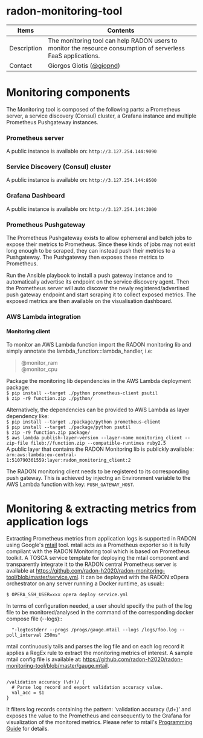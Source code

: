 # radon-monitoring-tool

|         Items         |                                                 Contents                                                        |
| ----------------------|-----------------------------------------------------------------------------------------------------------------|
|     Description       | The monitoring tool can help RADON users to monitor the resource consumption of serverless FaaS applications.   |
|        Contact        |                                      Giorgos Giotis ([@giopnd](https://github.com/giopnd))                      |



# Monitoring components

The Monitoring tool is composed of the following parts: a Prometheus server, a service discovery (Consul) cluster, a Grafana instance and multiple Prometheus Pushgateway instances. 

### Prometheus server
A public instance is available on: `http://3.127.254.144:9090`

### Service Discovery (Consul) cluster
A public instance is available on: `http://3.127.254.144:8500`

### Grafana Dashboard
A public instance is available on: `http://3.127.254.144:3000`

### Prometheus Pushgateway
The Prometheus Pushgateway exists to allow ephemeral and batch jobs to expose their metrics to Prometheus. Since these kinds of jobs may not exist long enough to be scraped, they can instead push their metrics to a Pushgateway. The Pushgateway then exposes these metrics to Prometheus.

Run the Ansible playbook to install a push gateway instance and to automatically advertise its endpoint on the service discovery agent. Then the Prometheus server will auto discover the newly registered/advertised push gateway endpoint and start scraping it to collect exposed metrics. The exposed metrics are then available on the visualisation dashboard. 

### AWS Lambda integration
#### Monitoring client
To monitor an AWS Lambda function import the RADON monitoring lib and simply annotate the lambda_function:::lambda_handler, i.e:
> @monitor_ram  
> @monitor_cpu

Package the monitoring lib dependencies in the AWS Lambda deployment package:  
`$ pip install --target ./python prometheus-client psutil`  
`$ zip -r9 function.zip ./python/`  

Alternatively, the dependencies can be provided to AWS Lambda as layer dependency like:  
`$ pip install --target ./package/python prometheus-client`  
`$ pip install --target ./package/python psutil`  
`$ zip -r9 function.zip package/`  
`$ aws lambda publish-layer-version --layer-name monitoring_client --zip-file fileb://function.zip --compatible-runtimes ruby2.5`  
A public layer that contains the RADON Monitoring lib is publickly available: `arn:aws:lambda:eu-central-1:510790361559:layer:radon_monitoring_client:2`  
 
The RADON monitoring client needs to be registered to its corresponding push gateway. This is achieved by injectng an Environment variable to the AWS Lambda function with key: `PUSH_GATEWAY_HOST`. 


# Monitoring & extracting metrics from application logs

Extracting Prometheus metrics from application logs is supported in RADON using Google's [mtail](https://github.com/google/mtail) tool. 
mtail acts as a Prometheus exporter so it is fully compliant with the RADON Monitoring tool which is based on Prometheus toolkit.
A TOSCA service template for deploying the mtail component and transparently integrate it to the RADON central Prometheus server is available
at https://github.com/radon-h2020/radon-monitoring-tool/blob/master/service.yml. It can be deployed with the RADON xOpera orchestrator on any server running a Docker runtime, as usual::

  ```
  $ OPERA_SSH_USER=xxx opera deploy service.yml
  ```

In terms of configuration needed, a user should specify the path of the log file to be monitored/analysed in the command of the corresponding docker compose file (--logs)::

  ```command:
    "-logtostderr --progs /progs/gauge.mtail --logs /logs/foo.log --poll_interval 250ms"
  ```

mtail continuously tails and parses the log file and on each log record it applies a RegEx rule to extract the monitoring metrics of interest. A sample mtail config file is available at: https://github.com/radon-h2020/radon-monitoring-tool/blob/master/gauge.mtail.

  ```gauge val_acc

  /validation accuracy (\d+)/ {
    # Parse log record and export validation accuracy value.
    val_acc = $1
  }
  ```

It filters log records containing the pattern: 'validation accuracy (\d+)' and exposes the value to the Prometheus and consequently to the Grafana for visualization of the monitored metrics.
Please refer to mtail's [Programming Guide](https://github.com/google/mtail/blob/master/docs/Programming-Guide.md) for details.
